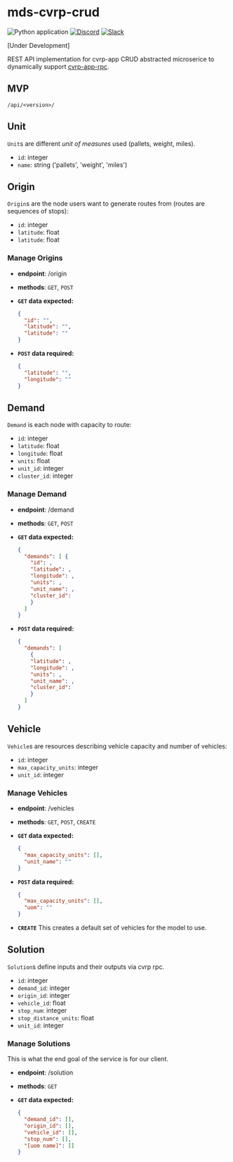 # mds-cvrp-crud

![Python application](https://github.com/andromia/mds-cvrp-crud/workflows/Python%20application/badge.svg)
[![Discord](https://img.shields.io/discord/721862473132540007?label=discord&style=plastic)](https://discord.gg/wg7xSAf)
[![Slack](https://img.shields.io/badge/slack-workspace-orange)](https://join.slack.com/t/andromiasoftware/shared_invite/zt-felqfjhs-Tvma8OYuCExxdmQgHOIGsg)

[Under Development]

REST API implementation for cvrp-app CRUD abstracted microserice to dynamically support [cvrp-app-rpc](https://github.com/andromia/cvrp-app-rpc).

## MVP

```/api/<version>/```

## Unit

```Unit```s are different *unit of measures* used (pallets, weight, miles).

- ```id```: integer
- ```name```: string ('pallets', 'weight', 'miles')

## Origin

```Origin```s are the node users want to generate routes from (routes are sequences of stops):

- ```id```: integer
- ```latitude```: float
- ```latitude```: float

### Manage Origins

- **endpoint**: /origin
- **methods**: ```GET```, ```POST```
- **```GET``` data expected:**

  ```json
  {
    "id": "",
    "latitude": "",
    "latitude": ""
  }
  ```

- **```POST``` data required:**

  ```json
  {
    "latitude": "",
    "longitude": ""
  }
  ```

## Demand

```Demand``` is each node with capacity to route:

- ```id```: integer
- ```latitude```: float
- ```longitude```: float
- ```units```: float
- ```unit_id```: integer
- ```cluster_id```: integer

### Manage Demand

- **endpoint**: /demand
- **methods**: ```GET```, ```POST```
- **```GET``` data expected:**

  ```json
  {
    "demands": [ {
      "id": ,
      "latitude": ,
      "longitude": ,
      "units": ,
      "unit_name": ,
      "cluster_id":
      }
    ]
  }
  ```

- **```POST``` data required:**

  ```json
  {
    "demands": [
      {
      "latitude": ,
      "longitude": ,
      "units": ,
      "unit_name": ,
      "cluster_id":
      }
    ]
  }
  ```

## Vehicle

```Vehicle```s are resources describing vehicle capacity and number of vehicles:

- ```id```: integer
- ```max_capacity_units```: integer
- ```unit_id```: integer

### Manage Vehicles

- **endpoint**: /vehicles
- **methods**: ```GET```, ```POST```, ```CREATE```
- **```GET``` data expected:**

  ```json
  {
    "max_capacity_units": [],
    "unit_name": ""
  }
  ```

- **```POST``` data required:**

  ```json
  {
    "max_capacity_units": [],
    "uom": ""
  }
  ```

- **```CREATE```**
This creates a default set of vehicles for the model to use.

## Solution

```Solution```s define inputs and their outputs via cvrp rpc.

- ```id```: integer
- ```demand_id```: integer
- ```origin_id```: integer
- ```vehicle_id```: float
- ```stop_num```: integer
- ```stop_distance_units```: float
- ```unit_id```: integer

### Manage Solutions

This is what the end goal of the service is for our client.

- **endpoint**: /solution
- **methods**: ```GET```
- **```GET``` data expected:**

  ```json
  {
    "demand_id": [],
    "origin_id": [],
    "vehicle_id": [],
    "stop_num": [],
    "[uom name]": []
  }
  ```
